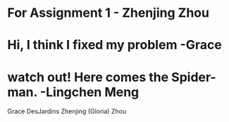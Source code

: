 # For Assignment 1 - Zhenjing Zhou

# Hi, I think I fixed my problem -Grace

# watch out! Here comes the Spider-man. -Lingchen Meng

Grace DesJardins
Zhenjing (Gloria) Zhou
